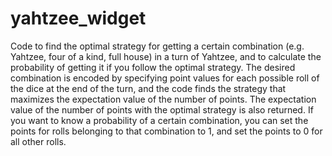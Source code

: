 yahtzee_widget
==============

Code to find the optimal strategy for getting a certain combination (e.g. Yahtzee, four of a kind, full house) in a turn of Yahtzee, and to calculate the probability of getting it if you follow the optimal strategy.  The desired combination is encoded by specifying point values for each possible roll of the dice at the end of the turn, and the code finds the strategy that maximizes the expectation value of the number of points.  The expectation value of the number of points with the optimal strategy is also returned.  If you want to know a probability of a certain combination, you can set the points for rolls belonging to that combination to 1, and set the points to 0 for all other rolls.